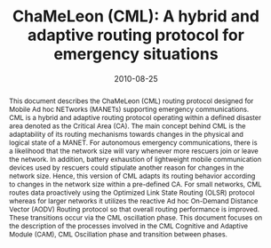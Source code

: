---
title: "ChaMeLeon (CML): A hybrid and adaptive routing protocol for emergency situations"
abstract: " This document describes the ChaMeLeon (CML) routing protocol designed for Mobile Ad hoc NETworks (MANETs) supporting emergency communications. CML is a hybrid and adaptive routing protocol operating within a defined disaster area denoted as the Critical Area (CA). The main concept behind CML is the adaptability of its routing mechanisms towards changes in the physical and logical state of a MANET. For autonomous emergency communications, there is a likelihood that the network size will vary whenever more rescuers join or leave the network. In addition, battery exhaustion of lightweight mobile communication devices used by rescuers could stipulate another reason for changes in the network size. Hence, this version of CML adapts its routing behavior according to changes in the network size within a pre-defined CA. For small networks, CML routes data proactively using the Optimized Link State Routing (OLSR) protocol whereas for larger networks it utilizes the reactive Ad hoc On-Demand Distance Vector (AODV) Routing protocol so that overall routing performance is improved. These transitions occur via the CML oscillation phase. This document focuses on the description of the processes involved in the CML Cognitive and Adaptive Module (CAM), CML Oscillation phase and transition between phases."
collection: publications
permalink: /publication/ramrekha2010chameleon
date: 2010-08-25
venue: 'IETF MANET Working Group'
paperurl: '/files/pdf/papers/ramrekha2010chameleon.pdf'
link: 'https://tools.ietf.org/html/draft-ramrekha-manet-cml-01'
citation: 'Tipu Arvind Ramrekha, Emmanouil Panaousis, Christos Politis (2010). 
  &quot;ChaMeLeon (CML): A hybrid and adaptive routing protocol for emergency situations.&quot;
  <i>IETF MANET Working Group</i>.'
---